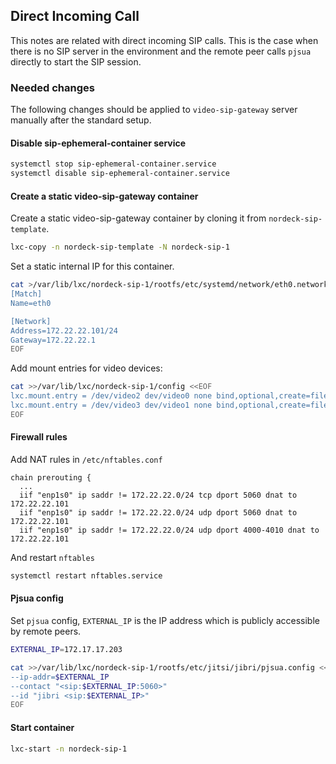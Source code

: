 ## Direct Incoming Call

This notes are related with direct incoming SIP calls. This is the case when
there is no SIP server in the environment and the remote peer calls `pjsua`
directly to start the SIP session.

### Needed changes

The following changes should be applied to `video-sip-gateway` server manually
after the standard setup.

#### Disable sip-ephemeral-container service

```bash
systemctl stop sip-ephemeral-container.service
systemctl disable sip-ephemeral-container.service
```

#### Create a static video-sip-gateway container

Create a static video-sip-gateway container by cloning it from
`nordeck-sip-template`.

```bash
lxc-copy -n nordeck-sip-template -N nordeck-sip-1
```

Set a static internal IP for this container.

```bash
cat >/var/lib/lxc/nordeck-sip-1/rootfs/etc/systemd/network/eth0.network <<EOF
[Match]
Name=eth0

[Network]
Address=172.22.22.101/24
Gateway=172.22.22.1
EOF
```

Add mount entries for video devices:

```bash
cat >>/var/lib/lxc/nordeck-sip-1/config <<EOF
lxc.mount.entry = /dev/video2 dev/video0 none bind,optional,create=file
lxc.mount.entry = /dev/video3 dev/video1 none bind,optional,create=file
EOF
```

#### Firewall rules

Add NAT rules in `/etc/nftables.conf`

```
chain prerouting {
  ...
  iif "enp1s0" ip saddr != 172.22.22.0/24 tcp dport 5060 dnat to 172.22.22.101
  iif "enp1s0" ip saddr != 172.22.22.0/24 udp dport 5060 dnat to 172.22.22.101
  iif "enp1s0" ip saddr != 172.22.22.0/24 udp dport 4000-4010 dnat to 172.22.22.101
```

And restart `nftables`

```bash
systemctl restart nftables.service
```

#### Pjsua config

Set `pjsua` config, `EXTERNAL_IP` is the IP address which is publicly accessible
by remote peers.

```bash
EXTERNAL_IP=172.17.17.203

cat >>/var/lib/lxc/nordeck-sip-1/rootfs/etc/jitsi/jibri/pjsua.config <<EOF
--ip-addr=$EXTERNAL_IP
--contact "<sip:$EXTERNAL_IP:5060>"
--id "jibri <sip:$EXTERNAL_IP>"
EOF
```

#### Start container

```bash
lxc-start -n nordeck-sip-1
```
